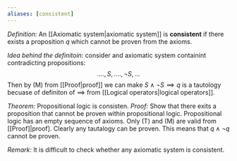 ```yaml
---
aliases: [consistent]
---
```


*Definition:* An [[Axiomatic system|axiomatic system]] is **consistent** if there exists a proposition $q$ which cannot be proven from the axioms.

*Idea behind the definitoin:* consider and axiomatic system containint contradicting propositions: 
$$
....,S,....,\neg S,...
$$
Then by (M) from [[Proof|proof]] we can make $S\land \neg S\implies q$ is a tautology becuase of definiton of $\implies$ from [[Logical operators|logical operators]]. 

*Theorem:* Propositional logic is consisten.
*Proof:* Show that there exits a proposition that cannot be proven within propositional logic. Propositional logic has an empty sequence of axioms. Only (T) and (M) are valid from [[Proof]|proof]. Clearly any tautalogy can be proven. This means that $q\land \neg q$ cannot be proven.

*Remark:* It is difficult to check whether any axiomatic system is consistent.